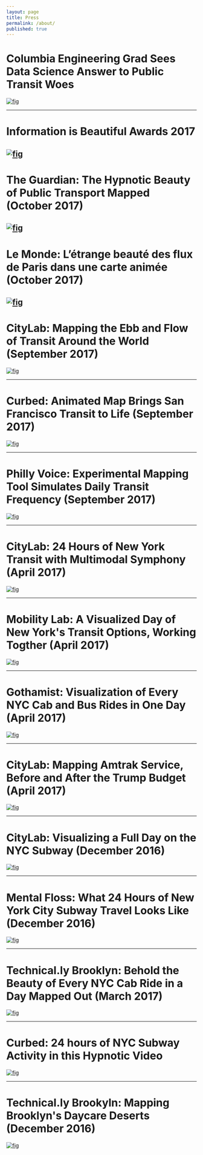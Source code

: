 ```yaml
---
layout: page
title: Press
permalink: /about/
published: true
---
```


# Columbia Engineering Grad Sees Data Science Answer to Public Transit Woes
[![fig](https://i.imgur.com/zR3HDvP.jpg)](http://news.columbia.edu/content/Columbia-Engineering-Grad-Sees-Data-Science-Answer-to-Public-Transit-Woes)
<br>

-------------

# Information is Beautiful Awards 2017
[![fig](https://i.imgur.com/12BWgzs.jpg)](https://www.informationisbeautifulawards.com/showcase/2347)
<br>
-------------

# The Guardian: The Hypnotic Beauty of Public Transport Mapped (October 2017)
[![fig](https://i.imgur.com/4AFR4xZ.jpg)](https://www.theguardian.com/cities/2017/oct/04/hypnotic-beauty-public-transport-mapped)
<br>
-------------

# Le Monde: L’étrange beauté des flux de Paris dans une carte animée (October 2017)
[![fig](https://i.imgur.com/rPOPj7p.jpg)](http://www.lemonde.fr/smart-cities/article/2017/10/12/l-etrange-beaute-des-flux-de-paris-dans-une-carte-animee_5200106_4811534.html)
<br>
-------------

# CityLab: Mapping the Ebb and Flow of Transit Around the World (September 2017)
[![fig](http://i.imgur.com/soflhVo.jpg)](https://www.citylab.com/transportation/2017/09/visualize-transit-frequency-nearly-anywhere-in-the-world/538725/)
<br>

-------------

# Curbed: Animated Map Brings San Francisco Transit to Life (September 2017)
[![fig](http://i.imgur.com/9yeNzvE.jpg)](https://sf.curbed.com/2017/9/5/16255068/transit-flow-map-sf-muni)
<br>

-------------

# Philly Voice: Experimental Mapping Tool Simulates Daily Transit Frequency (September 2017)
[![fig](https://i.imgur.com/aMzf5Ce.jpg)](http://www.phillyvoice.com/watch-24-hour-visualization-every-philly-septa-trip/)
<br>

-------------

# CityLab: 24 Hours of New York Transit with Multimodal Symphony (April 2017)
[![fig](https://i.imgur.com/Z6MhCVl.jpg)](https://www.citylab.com/transportation/2017/04/groove-out-to-24-hours-of-new-york-transit-with-the-multimodal-symphony/522633/)
<br>

-------------

# Mobility Lab: A Visualized Day of New York's Transit Options, Working Togther (April 2017)
[![fig](http://i.imgur.com/H7c7G69.jpg)](https://mobilitylab.org/2017/04/11/nyc-visualization-transit-options/)
<br>

-------------

# Gothamist: Visualization of Every NYC Cab and Bus Rides in One Day (April 2017)
[![fig](http://i.imgur.com/pamda1H.png)](http://gothamist.com/2017/04/05/soothing_taxi_video.php)
<br>

-------------

# CityLab: Mapping Amtrak Service, Before and After the Trump Budget (April 2017)
[![fig](https://i.imgur.com/vmRUWEF.jpg)](https://www.citylab.com/transportation/2017/04/mapping-amtrak-service-before-and-after-the-trump-budget/523338/)
<br>

-------------

# CityLab: Visualizing a Full Day on the NYC Subway (December 2016)
[![fig](https://i.imgur.com/z228hWf.jpg)](https://www.citylab.com/transportation/2016/12/visualizing-a-full-day-on-the-new-york-city-subway/510020/)
<br>

-------------

# Mental Floss: What 24 Hours of New York City Subway Travel Looks Like (December 2016)
[![fig](https://i.imgur.com/8tRbcYM.jpg)](http://mentalfloss.com/article/90017/what-24-hours-new-york-city-subway-travel-looks)
<br>

-------------

# Technical.ly Brooklyn: Behold the Beauty of Every NYC Cab Ride in a Day Mapped Out (March 2017)
[![fig](http://i.imgur.com/mFY6ICr.jpg)](https://technical.ly/brooklyn/2017/03/28/nyc-taxi-trips-map-will-geary/)
<br>

-------------

# Curbed: 24 hours of NYC Subway Activity in this Hypnotic Video
[![fig](https://i.imgur.com/kuReMGH.png)](https://ny.curbed.com/2016/12/8/13882720/nyc-subway-activity-data-visualization)

-------------

# Technical.ly Brookyln: Mapping Brooklyn's Daycare Deserts (December 2016)
[![fig](http://i.imgur.com/YzQK9CG.jpg)](https://technical.ly/brooklyn/2016/12/12/brooklyn-daycare-deserts-map/?utm_content=bufferff628&utm_medium=social&utm_source=twitter.com&utm_campaign=buffer)
